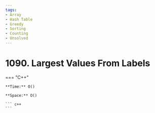 ```yaml
---
tags:
- Array
- Hash Table
- Greedy
- Sorting
- Counting
- Unsolved
---
```



# 1090. Largest Values From Labels

=== "C++"

    **Time:** O()

    **Space:** O()

    ``` c++
    ```